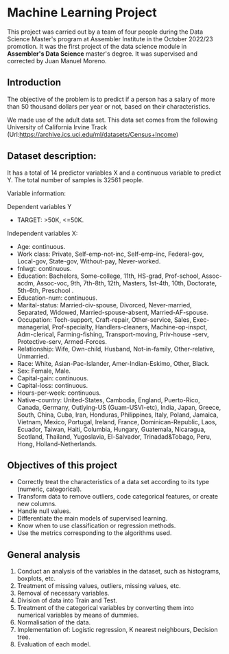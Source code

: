 # Machine Learning Project

This project was carried out by a team of four people during the Data Science Master's program at Assembler Institute in the October 2022/23 promotion.
It was the first project of the data science module in **Assembler's Data Science** master's degree. It was supervised and corrected by Juan Manuel Moreno.

## Introduction

The objective of the problem is to predict if a person has a salary of more than 50 thousand dollars per year or not, based on their characteristics.

We made use of the adult data set. This data set comes from the following University of California Irvine Track (Url:https://archive.ics.uci.edu/ml/datasets/Census+Income)

## Dataset description:

It has a total of 14 predictor variables X and a continuous variable to predict Y.
The total number of samples is 32561 people.

Variable information:

Dependent variables Y

- TARGET: >50K, <=50K.

Independent variables X:

- Age: continuous.
- Work class: Private, Self-emp-not-inc, Self-emp-inc, Federal-gov, Local-gov, State-gov, Without-pay, Never-worked.
- fnlwgt: continuous.
- Education: Bachelors, Some-college, 11th, HS-grad, Prof-school, Assoc-acdm, Assoc-voc, 9th, 7th-8th, 12th, Masters, 1st-4th, 10th, Doctorate, 5th-6th, Preschool .
- Education-num: continuous.
- Marital-status: Married-civ-spouse, Divorced, Never-married, Separated, Widowed, Married-spouse-absent, Married-AF-spouse.
- Occupation: Tech-support, Craft-repair, Other-service, Sales, Exec-managerial, Prof-specialty, Handlers-cleaners, Machine-op-inspct, Adm-clerical, Farming-fishing, Transport-moving, Priv-house -serv, Protective-serv, Armed-Forces.
- Relationship: Wife, Own-child, Husband, Not-in-family, Other-relative, Unmarried.
- Race: White, Asian-Pac-Islander, Amer-Indian-Eskimo, Other, Black.
- Sex: Female, Male.
- Capital-gain: continuous.
- Capital-loss: continuous.
- Hours-per-week: continuous.
- Native-country: United-States, Cambodia, England, Puerto-Rico, Canada, Germany, Outlying-US (Guam-USVI-etc), India, Japan, Greece, South, China, Cuba, Iran, Honduras, Philippines, Italy, Poland, Jamaica, Vietnam, Mexico, Portugal, Ireland, France, Dominican-Republic, Laos, Ecuador, Taiwan, Haiti, Columbia, Hungary, Guatemala, Nicaragua, Scotland, Thailand, Yugoslavia, El-Salvador, Trinadad&Tobago, Peru, Hong, Holland-Netherlands.

## Objectives of this project

- Correctly treat the characteristics of a data set according to its type (numeric, categorical).
- Transform data to remove outliers, code categorical features, or create new columns.
- Handle null values.
- Differentiate the main models of supervised learning.
- Know when to use classification or regression methods.
- Use the metrics corresponding to the algorithms used.

## General analysis

1. Conduct an analysis of the variables in the dataset, such as histograms, boxplots, etc. 
2. Treatment of missing values, outliers, missing values, etc. 
3. Removal of necessary variables.
4. Division of data into Train and Test.
5. Treatment of the categorical variables by converting them into numerical variables by means of dummies.
6. Normalisation of the data.
7. Implementation of: Logistic regression, K nearest neighbours, Decision tree.
8. Evaluation of each model.
